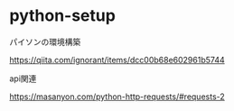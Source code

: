 # python-setup
パイソンの環境構築

https://qiita.com/ignorant/items/dcc00b68e602961b5744

api関連

https://masanyon.com/python-http-requests/#requests-2
